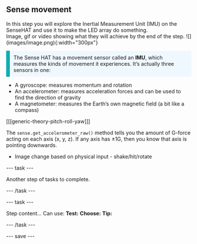 ## Sense movement

<div style="display: flex; flex-wrap: wrap">
<div style="flex-basis: 200px; flex-grow: 1; margin-right: 15px;">
In this step you will explore the Inertial Measurement Unit (IMU) on the SenseHAT and use it to make the LED array do something. 
</div>
<div>
Image, gif or video showing what they will achieve by the end of the step. ![](images/image.png){:width="300px"}
</div>
</div>

<p style='border-left: solid; border-width:10px; border-color: #0faeb0; background-color: aliceblue; padding: 10px;'>
The Sense HAT has a movement sensor called an <strong>IMU</strong>, which measures the kinds of movement it experiences. It’s actually three sensors in one:

+ A gyroscope: measures momentum and rotation
+ An accelerometer: measures acceleration forces and can be used to find the direction of gravity
+ A magnetometer: measures the Earth’s own magnetic field (a bit like a compass)
</p>

[[[generic-theory-pitch-roll-yaw]]]

The `sense.get_accelerometer_raw()` method tells you the amount of G-force acting on each axis (x, y, z). If any axis has ±1G, then you know that axis is pointing downwards.

 + Image change based on physical input - shake/hit/rotate

--- task ---

Another step of tasks to complete.

--- /task ---

--- task ---

Step content... 
Can use:
**Test:**
**Choose:**
**Tip:**

--- /task ---

--- save ---